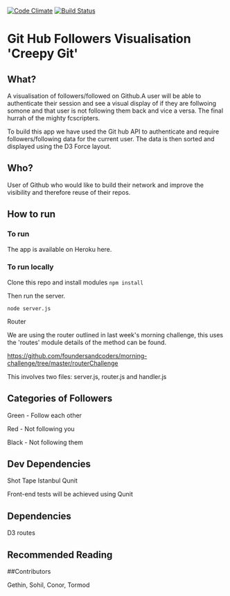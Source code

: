 [![Code Climate](https://codeclimate.com/github/fcscripters/creepygit/badges/gpa.svg)](https://codeclimate.com/github/fcscripters/creepygit)
[![Build Status](https://travis-ci.org/fcscripters/creepygit.svg)](https://travis-ci.org/fcscripters/creepygit)

# Git Hub Followers Visualisation 'Creepy Git'

## What?

A visualisation of followers/followed on Github.A user will be able to authenticate their session and see a visual display of if they are follwoing somone and that user is not following them back and vice a versa. The final hurrah of the mighty fcscripters.

To build this app we have used the Git hub API to authenticate and require followers/following data for the current user. 
The data is then sorted and displayed using the D3 Force layout. 

## Who?

User of Github who would like to build their network and improve the visibility and therefore reuse of their repos.

## How to run

### To run

The app is available on Heroku here.

### To run locally
Clone this repo and install modules ``` npm install ```

Then run the server. 
```
node server.js
```
Router

We are using the router outlined in last week's morning challenge, this uses the 'routes' module details of the method can be found. 

https://github.com/foundersandcoders/morning-challenge/tree/master/routerChallenge

This involves two files: server.js, router.js and handler.js

## Categories of Followers

Green - Follow each other

Red - Not following you

Black - Not following them

## Dev Dependencies

Shot
Tape
Istanbul
Qunit


Front-end tests will be achieved using Qunit

## Dependencies
D3 
routes

## Recommended Reading

##Contributors

Gethin, Sohil, Conor, Tormod
